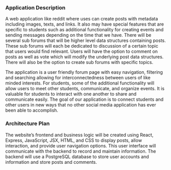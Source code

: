 ### Application Description
A web application like reddit where uses can create posts with metadata including images, texts, and links.
It also may have special features that are specific to students such as additional functionality for creating events and sending messages depending on the time that we have.
There will be several sub forums that will be higher level data structures containing posts.
These sub forums will each be dedicated to discussion of a certain topic that users would find relevant.
Users will have the option to comment on posts as well as vote which will modify the underlying post data structures.
There will also be the option to create sub forums with specific topics.

The application is a user friendly forum page with easy navigation, filtering and searching allowing for interconnectedness between users of like minded interests.
For students, some of the additional functionality will allow users to meet other students, communicate, and organize events.
It is valuable for students to interact with one another to share and communicate easily.
The goal of our application is to connect students and other users in new ways that no other social media application has ever been able to accomplish. 

### Architecture Plan
The website’s frontend and business logic will be created using React, Express, JavaScript, JSX, HTML, and CSS to display posts, allow interaction, and provide user navigation options.
This user interface will communicate with the backend to record and maintain information.
The backend will use a PostgreSQL database to store user accounts and information and store posts and comments. 
